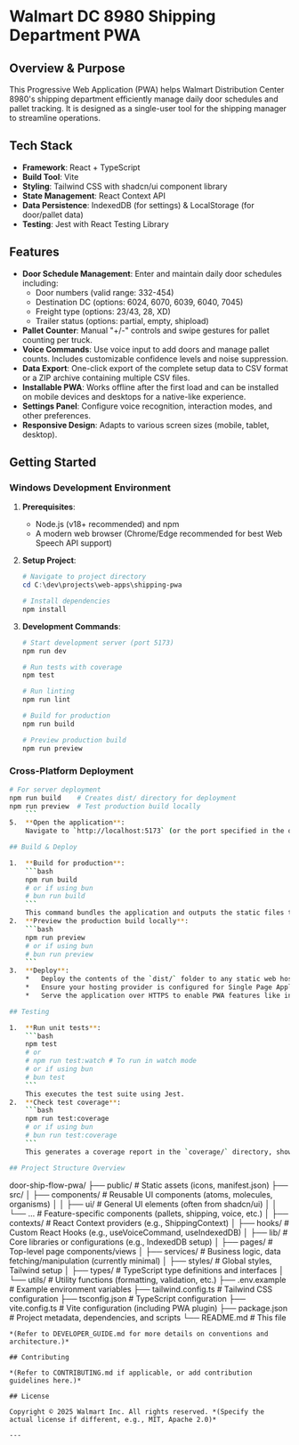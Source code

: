 # Walmart DC 8980 Shipping Department PWA

## Overview & Purpose

This Progressive Web Application (PWA) helps Walmart Distribution Center 8980's shipping department efficiently manage daily door schedules and pallet tracking. It is designed as a single-user tool for the shipping manager to streamline operations.

## Tech Stack

- **Framework**: React + TypeScript
- **Build Tool**: Vite
- **Styling**: Tailwind CSS with shadcn/ui component library
- **State Management**: React Context API
- **Data Persistence**: IndexedDB (for settings) & LocalStorage (for door/pallet data)
- **Testing**: Jest with React Testing Library

## Features

- **Door Schedule Management**: Enter and maintain daily door schedules including:
    - Door numbers (valid range: 332-454)
    - Destination DC (options: 6024, 6070, 6039, 6040, 7045)
    - Freight type (options: 23/43, 28, XD)
    - Trailer status (options: partial, empty, shipload)
- **Pallet Counter**: Manual "+/-" controls and swipe gestures for pallet counting per truck.
- **Voice Commands**: Use voice input to add doors and manage pallet counts. Includes customizable confidence levels and noise suppression.
- **Data Export**: One-click export of the complete setup data to CSV format or a ZIP archive containing multiple CSV files.
- **Installable PWA**: Works offline after the first load and can be installed on mobile devices and desktops for a native-like experience.
- **Settings Panel**: Configure voice recognition, interaction modes, and other preferences.
- **Responsive Design**: Adapts to various screen sizes (mobile, tablet, desktop).

## Getting Started

### Windows Development Environment

1.  **Prerequisites**:
    *   Node.js (v18+ recommended) and npm
    *   A modern web browser (Chrome/Edge recommended for best Web Speech API support)

2.  **Setup Project**:
    ```powershell
    # Navigate to project directory
    cd C:\dev\projects\web-apps\shipping-pwa
    
    # Install dependencies
    npm install
    ```

3.  **Development Commands**:
    ```powershell
    # Start development server (port 5173)
    npm run dev
    
    # Run tests with coverage
    npm test
    
    # Run linting
    npm run lint
    
    # Build for production
    npm run build
    
    # Preview production build
    npm run preview
    ```

### Cross-Platform Deployment
```bash
# For server deployment
npm run build    # Creates dist/ directory for deployment
npm run preview  # Test production build locally
    ```
5.  **Open the application**:
    Navigate to `http://localhost:5173` (or the port specified in the output) in your browser.

## Build & Deploy

1.  **Build for production**:
    ```bash
    npm run build
    # or if using bun
    # bun run build
    ```
    This command bundles the application and outputs the static files to the `dist/` directory.
2.  **Preview the production build locally**:
    ```bash
    npm run preview
    # or if using bun
    # bun run preview
    ```
3.  **Deploy**:
    *   Deploy the contents of the `dist/` folder to any static web hosting service (e.g., Netlify, Vercel, GitHub Pages, internal server).
    *   Ensure your hosting provider is configured for Single Page Applications (SPAs) by rewriting all navigation requests to `index.html`.
    *   Serve the application over HTTPS to enable PWA features like installation and service workers.

## Testing

1.  **Run unit tests**:
    ```bash
    npm test
    # or
    # npm run test:watch # To run in watch mode
    # or if using bun
    # bun test
    ```
    This executes the test suite using Jest.
2.  **Check test coverage**:
    ```bash
    npm run test:coverage
    # or if using bun
    # bun run test:coverage
    ```
    This generates a coverage report in the `coverage/` directory, showing which parts of the code are covered by tests. Open `coverage/lcov-report/index.html` in your browser to view the detailed report.

## Project Structure Overview

```
door-ship-flow-pwa/
├── public/            # Static assets (icons, manifest.json)
├── src/
│   ├── components/    # Reusable UI components (atoms, molecules, organisms)
│   │   ├── ui/        # General UI elements (often from shadcn/ui)
│   │   └── ...        # Feature-specific components (pallets, shipping, voice, etc.)
│   ├── contexts/      # React Context providers (e.g., ShippingContext)
│   ├── hooks/         # Custom React Hooks (e.g., useVoiceCommand, useIndexedDB)
│   ├── lib/           # Core libraries or configurations (e.g., IndexedDB setup)
│   ├── pages/         # Top-level page components/views
│   ├── services/      # Business logic, data fetching/manipulation (currently minimal)
│   ├── styles/        # Global styles, Tailwind setup
│   ├── types/         # TypeScript type definitions and interfaces
│   └── utils/         # Utility functions (formatting, validation, etc.)
├── .env.example       # Example environment variables
├── tailwind.config.ts # Tailwind CSS configuration
├── tsconfig.json      # TypeScript configuration
├── vite.config.ts     # Vite configuration (including PWA plugin)
├── package.json       # Project metadata, dependencies, and scripts
└── README.md          # This file
```
*(Refer to DEVELOPER_GUIDE.md for more details on conventions and architecture.)*

## Contributing

*(Refer to CONTRIBUTING.md if applicable, or add contribution guidelines here.)*

## License

Copyright © 2025 Walmart Inc. All rights reserved. *(Specify the actual license if different, e.g., MIT, Apache 2.0)*

---

